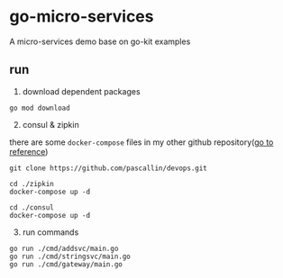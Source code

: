 # go-micro-services

A micro-services demo base on go-kit examples

## run

1. download dependent packages

```
go mod download
```

2. consul & zipkin

there are some `docker-compose` files in my other github repository([go to reference](https://github.com/pascallin/devops))

```
git clone https://github.com/pascallin/devops.git

cd ./zipkin
docker-compose up -d

cd ./consul
docker-compose up -d
```

3. run commands

```shell script
go run ./cmd/addsvc/main.go
go run ./cmd/stringsvc/main.go
go run ./cmd/gateway/main.go
```